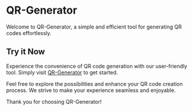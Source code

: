 # QR-Generator

Welcome to QR-Generator, a simple and efficient tool for generating QR codes effortlessly.

## Try it Now

Experience the convenience of QR code generation with our user-friendly tool. Simply visit [QR-Generator](https://qr-generator-d816.onrender.com) to get started.

Feel free to explore the possibilities and enhance your QR code creation process. We strive to make your experience seamless and enjoyable.

Thank you for choosing QR-Generator!


